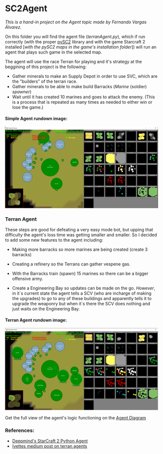 # SC2Agent

*This is a hand-in project on the Agent topic made by Fernando Vargas Álvarez.*

On this folder you will find the agent file (*terranAgent.py*), which if run correctly (with the proper [pySC2](https://github.com/deepmind/pysc2) library and with the game Starcraft 2 installed [*with the pySC2 maps in the game's installation folder*]) will run an agent that plays such game in the selected map. 

The agent will use the race Terran for playing and it's strategy at the beggining of this project is the following:

- Gather minerals to make an Supply Depot in order to use SVC, which are the "builders" of the terran race.
- Gather minerals to be able to make build Barracks (*Marine* (soldier) *spawner*)
- Wait until it has created 10 marines and goes to attack the enemy. (This is a process that is repeated as many times as needed to either win or lose the game.)

#### Simple Agent rundown image:

![alt text](img/normalAgent.png)

### Terran Agent

These steps are good for defeating a very easy mode bot, but upping that difficulty the agent's loss time was getting smaller and smaller. So I decided to add some new features to the agent including:

- Making more barracks so more marines are being created (create 3 barracks)

- Creating a refinery so the Terrans can gather vespene gas.

- With the Barracks train (spawn) 15 marines so there can be a bigger offensive army.

- Create a Engineering Bay so updates can be made on the go. *However*, in it´s current state the agent tells a SCV (who are incharge of making the upgrades) to go to any of these buildings and apparently tells it to upgrade the weaponry but when it´s there the SCV does nothing and just waits on the Engineering Bay.

#### Terran Agent rundown image:

![alt text](img/terranAgent.png)

Get the full view of the agent's logic functioning on the [Agent Diagram](img/Diagram.pdf)

### References:

- [Deepmind's StarCraft 2 Python Agent](https://github.com/deepmind/pysc2)
- [Ivettes medium post on terran agents](https://medium.com/@a01700762/build-a-basic-terran-agent-with-pysc2-2-0-framework-b5adb073cf7a)